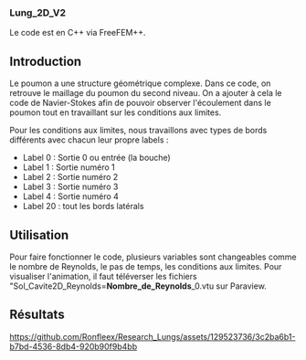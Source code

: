 ### Lung_2D_V2

Le code est en C++ via FreeFEM++.

## Introduction

Le poumon a une structure géométrique complexe. Dans ce code, on retrouve le maillage du poumon du second niveau. On a ajouter à cela le code de Navier-Stokes afin de pouvoir observer l'écoulement dans le poumon tout en travaillant sur les conditions aux limites.

Pour les conditions aux limites, nous travaillons avec types de bords différents avec chacun leur propre labels :

- Label 0 : Sortie 0 ou entrée (la bouche)
- Label 1 : Sortie numéro 1
- Label 2 : Sortie numéro 2
- Label 3 : Sortie numéro 3
- Label 4 : Sortie numéro 4 
- Label 20 : tout les bords latérals 

## Utilisation

Pour faire fonctionner le code, plusieurs variables sont changeables comme le nombre de Reynolds, le pas de temps, les conditions aux limites. Pour visualiser l'animation, il faut téléverser les fichiers "Sol_Cavite2D_Reynolds=**Nombre_de_Reynolds**_0.vtu sur Paraview.

## Résultats 

https://github.com/Ronfleex/Research_Lungs/assets/129523736/3c2ba6b1-b7bd-4536-8db4-920b90f9b4bb


